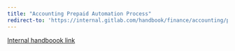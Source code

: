 ```yaml
---
title: "Accounting Prepaid Automation Process"
redirect-to: 'https://internal.gitlab.com/handbook/finance/accounting/prepaid.md'
---
```


[Internal handboook link](https://internal.gitlab.com/handbook/finance/accounting/prepaid.md)
